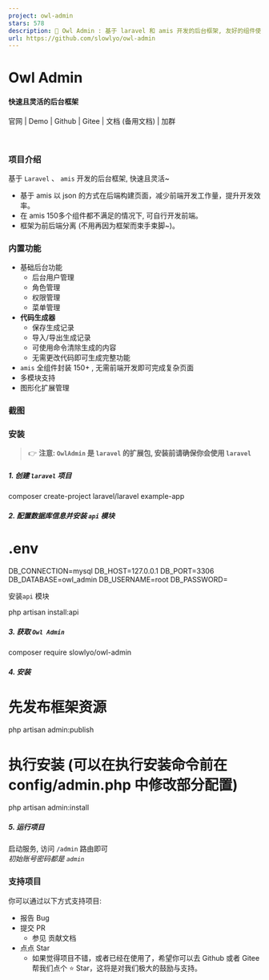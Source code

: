 ```yaml
---
project: owl-admin
stars: 578
description: 🎈 Owl Admin : 基于 laravel 和 amis 开发的后台框架, 友好的组件使用体验, 可轻松实现复杂页面, 内置代码生成器, 让开发者快速搭建后台管理系统
url: https://github.com/slowlyo/owl-admin
---
```


  

Owl Admin
=========

#### 快速且灵活的后台框架

官网 | Demo | Github | Gitee | 文档 (备用文档) | 加群

     

  

  

### 项目介绍

基于 `Laravel` 、 `amis` 开发的后台框架, 快速且灵活~

-   基于 amis 以 json 的方式在后端构建页面，减少前端开发工作量，提升开发效率。
-   在 amis 150多个组件都不满足的情况下, 可自行开发前端。
-   框架为前后端分离 (不用再因为框架而束手束脚~)。

  

### 内置功能

-   基础后台功能
    -   后台用户管理
    -   角色管理
    -   权限管理
    -   菜单管理
-   **代码生成器**
    -   保存生成记录
    -   导入/导出生成记录
    -   可使用命令清除生成的内容
    -   无需更改代码即可生成完整功能
-   `amis` 全组件封装 150+ , 无需前端开发即可完成复杂页面
-   多模块支持
-   图形化扩展管理

  

### 截图

  

### 安装

> 👉 **注意: `OwlAdmin` 是 `laravel` 的扩展包, 安装前请确保你会使用 `laravel`**

##### 1\. 创建 `laravel` 项目

composer create-project laravel/laravel example-app

##### 2\. 配置数据库信息并安装 `api` 模块

# .env
DB\_CONNECTION\=mysql
DB\_HOST\=127.0.0.1
DB\_PORT\=3306
DB\_DATABASE\=owl\_admin
DB\_USERNAME\=root
DB\_PASSWORD\=

安装`api` 模块

php artisan install:api

##### 3\. 获取 `Owl Admin`

composer require slowlyo/owl-admin

##### 4\. 安装

# 先发布框架资源
php artisan admin:publish
# 执行安装 (可以在执行安装命令前在 config/admin.php 中修改部分配置)
php artisan admin:install

##### 5\. 运行项目

启动服务, 访问 `/admin` 路由即可  
_初始账号密码都是 `admin`_

  

### 支持项目

你可以通过以下方式支持项目:

-   报告 Bug
-   提交 PR
    -   参见 贡献文档
-   点点 Star
    -   如果觉得项目不错，或者已经在使用了，希望你可以去 Github 或者 Gitee 帮我们点个 ⭐ Star，这将是对我们极大的鼓励与支持。
